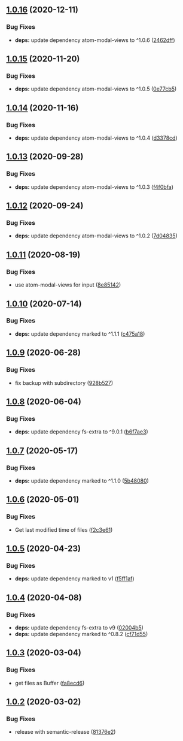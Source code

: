 ## [1.0.16](https://github.com/UziTech/sync-settings-folder-location/compare/v1.0.15...v1.0.16) (2020-12-11)


### Bug Fixes

* **deps:** update dependency atom-modal-views to ^1.0.6 ([2462dff](https://github.com/UziTech/sync-settings-folder-location/commit/2462dff7539fdf2b2638e878b777c443c9673b41))

## [1.0.15](https://github.com/UziTech/sync-settings-folder-location/compare/v1.0.14...v1.0.15) (2020-11-20)


### Bug Fixes

* **deps:** update dependency atom-modal-views to ^1.0.5 ([0e77cb5](https://github.com/UziTech/sync-settings-folder-location/commit/0e77cb598f77db1057cb5510035552e307579538))

## [1.0.14](https://github.com/UziTech/sync-settings-folder-location/compare/v1.0.13...v1.0.14) (2020-11-16)


### Bug Fixes

* **deps:** update dependency atom-modal-views to ^1.0.4 ([d3378cd](https://github.com/UziTech/sync-settings-folder-location/commit/d3378cd67a4e41f8a4d79438c4c9610575e0a546))

## [1.0.13](https://github.com/UziTech/sync-settings-folder-location/compare/v1.0.12...v1.0.13) (2020-09-28)


### Bug Fixes

* **deps:** update dependency atom-modal-views to ^1.0.3 ([f4f0bfa](https://github.com/UziTech/sync-settings-folder-location/commit/f4f0bfafd59ca7510bfc6deb78b5ad0869a52a6a))

## [1.0.12](https://github.com/UziTech/sync-settings-folder-location/compare/v1.0.11...v1.0.12) (2020-09-24)


### Bug Fixes

* **deps:** update dependency atom-modal-views to ^1.0.2 ([7d04835](https://github.com/UziTech/sync-settings-folder-location/commit/7d04835da7d38d2099a6d978cfb4b3c5f7feee65))

## [1.0.11](https://github.com/UziTech/sync-settings-folder-location/compare/v1.0.10...v1.0.11) (2020-08-19)


### Bug Fixes

* use atom-modal-views for input ([8e85142](https://github.com/UziTech/sync-settings-folder-location/commit/8e851422360be05df237c1cd21da43091b48f4dc))

## [1.0.10](https://github.com/UziTech/sync-settings-folder-location/compare/v1.0.9...v1.0.10) (2020-07-14)


### Bug Fixes

* **deps:** update dependency marked to ^1.1.1 ([c475a18](https://github.com/UziTech/sync-settings-folder-location/commit/c475a18e1e2599f6a6faa23ae216c4f7e46adaf2))

## [1.0.9](https://github.com/UziTech/sync-settings-folder-location/compare/v1.0.8...v1.0.9) (2020-06-28)


### Bug Fixes

* fix backup with subdirectory ([928b527](https://github.com/UziTech/sync-settings-folder-location/commit/928b52726003e321eb5c0609ce906384350e7058))

## [1.0.8](https://github.com/UziTech/sync-settings-folder-location/compare/v1.0.7...v1.0.8) (2020-06-04)


### Bug Fixes

* **deps:** update dependency fs-extra to ^9.0.1 ([b6f7ae3](https://github.com/UziTech/sync-settings-folder-location/commit/b6f7ae3b6acaf992c83ce28c4fce9b1fab75353c))

## [1.0.7](https://github.com/UziTech/sync-settings-folder-location/compare/v1.0.6...v1.0.7) (2020-05-17)


### Bug Fixes

* **deps:** update dependency marked to ^1.1.0 ([5b48080](https://github.com/UziTech/sync-settings-folder-location/commit/5b48080c89fa7b7ed0430ea2f7605b73e16fff19))

## [1.0.6](https://github.com/UziTech/sync-settings-folder-location/compare/v1.0.5...v1.0.6) (2020-05-01)


### Bug Fixes

* Get last modified time of files ([f2c3e61](https://github.com/UziTech/sync-settings-folder-location/commit/f2c3e614c7b2c19f9f0cdb36d5c4b003c898d0ed))

## [1.0.5](https://github.com/UziTech/sync-settings-folder-location/compare/v1.0.4...v1.0.5) (2020-04-23)


### Bug Fixes

* **deps:** update dependency marked to v1 ([f5ff1af](https://github.com/UziTech/sync-settings-folder-location/commit/f5ff1af9f836b22ffa27484d00307c69b0be1393))

## [1.0.4](https://github.com/UziTech/sync-settings-folder-location/compare/v1.0.3...v1.0.4) (2020-04-08)


### Bug Fixes

* **deps:** update dependency fs-extra to v9 ([02004b5](https://github.com/UziTech/sync-settings-folder-location/commit/02004b57205129f2d83152c2cd6a062d77192487))
* **deps:** update dependency marked to ^0.8.2 ([cf71d55](https://github.com/UziTech/sync-settings-folder-location/commit/cf71d550eabbde8a4dea5404449990c248104e0f))

## [1.0.3](https://github.com/UziTech/sync-settings-folder-location/compare/v1.0.2...v1.0.3) (2020-03-04)


### Bug Fixes

* get files as Buffer ([fa8ecd6](https://github.com/UziTech/sync-settings-folder-location/commit/fa8ecd6e4ec1980c420b15b1a8c42ee3effcad66))

## [1.0.2](https://github.com/UziTech/sync-settings-folder-location/compare/v1.0.1...v1.0.2) (2020-03-02)


### Bug Fixes

* release with semantic-release ([81376e2](https://github.com/UziTech/sync-settings-folder-location/commit/81376e240c82489b6269ea51ce1f491aa53fb536))
